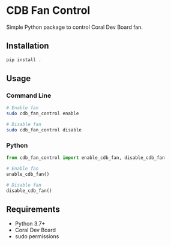 # CDB Fan Control

Simple Python package to control Coral Dev Board fan.

## Installation

```bash
pip install .
```

## Usage

### Command Line

```bash
# Enable fan
sudo cdb_fan_control enable

# Disable fan
sudo cdb_fan_control disable
```

### Python

```python
from cdb_fan_control import enable_cdb_fan, disable_cdb_fan

# Enable fan
enable_cdb_fan()

# Disable fan
disable_cdb_fan()
```

## Requirements

- Python 3.7+
- Coral Dev Board
- sudo permissions
